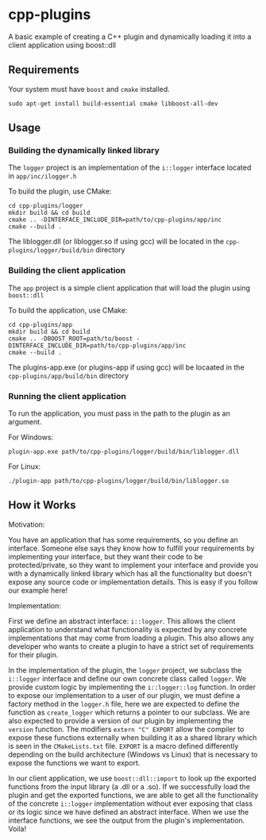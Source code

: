 # cpp-plugins
A basic example of creating a C++ plugin and dynamically loading it into a client application using boost::dll

## Requirements

Your system must have `boost` and `cmake` installed.

    sudo apt-get install build-essential cmake libboost-all-dev

## Usage

### Building the dynamically linked library

The `logger` project is an implementation of the `i::logger` interface located in `app/inc/ilogger.h`

To build the plugin, use CMake:

    cd cpp-plugins/logger
    mkdir build && cd build
    cmake .. -DINTERFACE_INCLUDE_DIR=path/to/cpp-plugins/app/inc
    cmake --build .

The liblogger.dll (or liblogger.so if using gcc) will be located in the `cpp-plugins/logger/build/bin` directory

### Building the client application

The `app` project is a simple client application that will load the plugin using `boost::dll`

To build the application, use CMake:

    cd cpp-plugins/app
    mkdir build && cd build
    cmake .. -DBOOST_ROOT=path/to/boost -DINTERFACE_INCLUDE_DIR=path/to/cpp-plugins/app/inc
    cmake --build .

The plugins-app.exe (or plugins-app if using gcc) will be locaated in the `cpp-plugins/app/build/bin` directory

### Running the client application

To run the application, you must pass in the path to the plugin as an argument. 

For Windows:

    plugin-app.exe path/to/cpp-plugins/logger/build/bin/liblogger.dll
    
For Linux:

    ./plugin-app path/to/cpp-plugins/logger/build/bin/liblogger.so
    
## How it Works

Motivation: 

You have an application that has some requirements, so you define an interface. Someone else says they know how to fulfill your requirements by implementing your interface, but they want their code to be protected/private, so they want to implement your interface and provide you with a dynamically linked library which has all the functionality but doesn't expose any source code or implementation details. This is easy if you follow our example here!

Implementation:

First we define an abstract interface: `i::logger`. This allows the client application to understand what functionality is expected by any concrete implementations that may come from loading a plugin. This also allows any developer who wants to create a plugin to have a strict set of requirements for their plugin.

In the implementation of the plugin, the `logger` project, we subclass the `i::logger` interface and define our own concrete class called `logger`. We provide custom logic by implementing the `i::logger::log` function. In order to expose our implementation to a user of our plugin, we must define a factory method in the `logger.h` file, here we are expected to define the function as `create_logger` which returns a pointer to our subclass. We are also expected to provide a version of our plugin by implementing the `version` function. The modifiers `extern "C" EXPORT` allow the compiler to expose these functions externally when building it as a shared library which is seen in the `CMakeLists.txt` file. `EXPORT` is a macro defined differently depending on the build architecture (Windows vs Linux) that is necessary to expose the functions we want to export.

In our client application, we use `boost::dll::import` to look up the exported functions from the input library (a .dll or a .so). If we successfully load the plugin and get the exported functions, we are able to get all the functionality of the concrete `i::logger` implementation without ever exposing that class or its logic since we have defined an abstract interface. When we use the interface functions, we see the output from the plugin's implementation. Voila!
